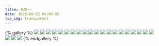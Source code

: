 ```yaml
---
title: 亲友——
date: 2025-06-02 00:04:59
top_img: transparent
---
```

{% gallery %}
![](/album/friends/Image_1748794582808.jpg)
![](/album/friends/Image_1748794584722.jpg)
![](/album/friends/Image_1748794586630.jpg)
![](/album/friends/Image_1748794588414.jpg)
![](/album/friends/Image_1748794590017.jpg)
![](/album/friends/Image_1748794591751.jpg)
![](/album/friends/Image_1748794593516.jpg)
![](/album/friends/Image_1748794640994.jpg)
![](/album/friends/Image_1748794645766.jpg)
![](/album/friends/Image_1748794653347.jpg)
![](/album/friends/Image_1748794655135.jpg)
![](/album/friends/Image_1748794657222.jpg)
![](/album/friends/Image_1748794661261.jpg)
![](/album/friends/Image_1747553651479.jpg)
![](/album/friends/ec27b9dbc52e605bf0249f036f5ec814.png)
![](/album/friends/crop1654790231163.jpg)
![](/album/friends/Image_1749539612313.jpg)
![](/album/friends/dd02faca21b39b5344f845b5a369a560.png)
![](/album/friends/0adc5c0c239fb44fc67a2fb1fbdc58f8.jpg)
![](/album/friends/d5f94351ec347d58ada05b204af86b14_720.jpg)
![](/album/friends/89751581ff00517cc1d70f04f01a94b2.jpg)
![](/album/friends/3b36cbe1fd973286ee4c043c9d266d35.jpg)
![](/album/friends/72f60ba38d6061ef448e9024bd287cac.png)
{% endgallery %}